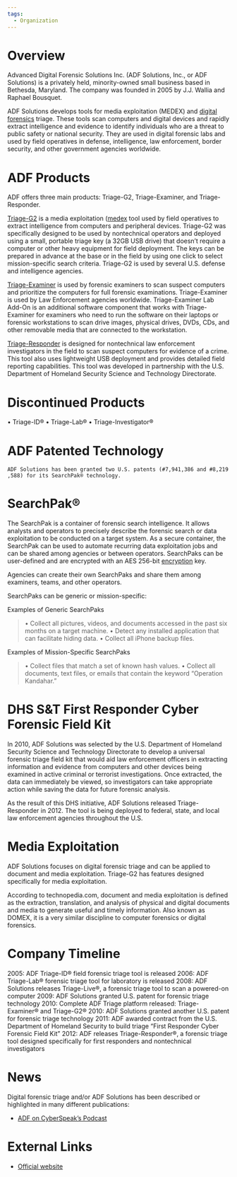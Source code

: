 ```yaml
---
tags:
  - Organization
---
```

# Overview

Advanced Digital Forensic Solutions Inc. (ADF Solutions, Inc., or ADF
Solutions) is a privately held, minority-owned small business based in
Bethesda, Maryland. The company was founded in 2005 by J.J. Wallia and Raphael
Bousquet.

ADF Solutions develops tools for media exploitation (MEDEX) and [digital
forensics](digital_forensics.md) triage. These tools scan
computers and digital devices and rapidly extract intelligence and
evidence to identify individuals who are a threat to public safety or
national security. They are used in digital forensic labs and used by
field operatives in defense, intelligence, law enforcement, border
security, and other government agencies worldwide.

# ADF Products

ADF offers three main products: Triage-G2, Triage-Examiner, and Triage-Responder.

[Triage-G2](https://www.adfsolutions.com/triage-g2) is a media
exploitation ([medex](medex.md) tool used by field operatives
to extract intelligence from computers and peripheral devices. Triage-G2
was specifically designed to be used by nontechnical operators and
deployed using a small, portable triage key (a 32GB USB drive) that
doesn’t require a computer or other heavy equipment for field
deployment. The keys can be prepared in advance at the base or in the
field by using one click to select mission-specific search criteria.
Triage-G2 is used by several U.S. defense and intelligence agencies.

[Triage-Examiner](https://www.adfsolutions.com/triage-investigator)
is used by forensic examiners to scan suspect computers and prioritize
the computers for full forensic examinations. Triage-Examiner is used by
Law Enforcement agencies worldwide.
Triage-Examiner Lab Add-On is an additional software component that
works with Triage-Examiner for examiners who need to run the software on
their laptops or forensic workstations to scan drive images, physical
drives, DVDs, CDs, and other removable media that are connected to the
workstation.

[Triage-Responder](https://www.adfsolutions.com/triage-investigator) is
designed for nontechnical law enforcement investigators in the field to
scan suspect computers for evidence of a crime. This tool also uses
lightweight USB deployment and provides detailed field reporting
capabilities. This tool was developed in partnership with the U.S.
Department of Homeland Security Science and Technology Directorate.

# Discontinued Products

• Triage-ID®
• Triage-Lab®
• Triage-Investigator®

# ADF Patented Technology

`ADF Solutions has been granted two U.S. patents (#7,941,386 and #8,219,588) for its SearchPak® technology.`

# SearchPak®

The SearchPak is a container of forensic search intelligence. It allows
analysts and operators to precisely describe the forensic search or data
exploitation to be conducted on a target system. As a secure container,
the SearchPak can be used to automate recurring data exploitation jobs
and can be shared among agencies or between operators. SearchPaks can be
user-defined and are encrypted with an AES 256-bit
[encryption](encryption.md) key.

Agencies can create their own SearchPaks and share them among examiners,
teams, and other operators.

SearchPaks can be generic or mission-specific:

Examples of Generic SearchPaks

> • Collect all pictures, videos, and documents accessed in the past six
> months on a target machine.
> • Detect any installed application that can facilitate hiding data.
> • Collect all iPhone backup files.

Examples of Mission-Specific SearchPaks

> • Collect files that match a set of known hash values.
> • Collect all documents, text files, or emails that contain the
> keyword “Operation Kandahar.”

# DHS S&T First Responder Cyber Forensic Field Kit

In 2010, ADF Solutions was selected by the U.S. Department of Homeland
Security Science and Technology Directorate to develop a universal
forensic triage field kit that would aid law enforcement officers in
extracting information and evidence from computers and other devices
being examined in active criminal or terrorist investigations. Once
extracted, the data can immediately be viewed, so investigators can take
appropriate action while saving the data for future forensic analysis.

As the result of this DHS initiative, ADF Solutions released
Triage-Responder in 2012. The tool is being deployed to federal, state,
and local law enforcement agencies throughout the U.S.

# Media Exploitation

ADF Solutions focuses on digital forensic triage and can be applied to
document and media exploitation. Triage-G2 has features designed
specifically for media exploitation.

According to technopedia.com, document and media exploitation is defined
as the extraction, translation, and analysis of physical and digital
documents and media to generate useful and timely information. Also
known as DOMEX, it is a very similar discipline to computer forensics or
digital forensics.

# Company Timeline

2005: ADF Triage-ID® field forensic triage tool is released
2006: ADF Triage-Lab® forensic triage tool for laboratory is released
2008: ADF Solutions releases Triage-Live®, a forensic triage tool to
scan a powered-on computer
2009: ADF Solutions granted U.S. patent for forensic triage technology
2010: Complete ADF Triage platform released: Triage-Examiner® and
Triage-G2®
2010: ADF Solutions granted another U.S. patent for forensic triage
technology
2011: ADF awarded contract from the U.S. Department of Homeland Security
to build triage “First Responder Cyber Forensic Field Kit”
2012: ADF releases Triage-Responder®, a forensic triage tool designed
specifically for first responders and nontechnical investigators

# News

Digital forensic triage and/or ADF Solutions has been described or
highlighted in many different publications:

* [ADF on CyberSpeak’s Podcast](https://cyberspeak.libsyn.com/cyber-speak-november-1-2010http-adfsolutions-com-)

# External Links

* [Official website](https://www.adfsolutions.com/)
